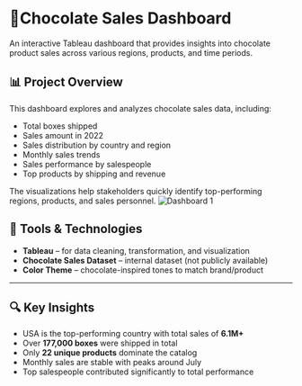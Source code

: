 #  🍫Chocolate Sales Dashboard

An interactive Tableau dashboard that provides insights into chocolate product sales across various regions, products, and time periods.



## 📊 Project Overview

This dashboard explores and analyzes chocolate sales data, including:

- Total boxes shipped
-  Sales amount in 2022
-  Sales distribution by country and region
-  Monthly sales trends
-  Sales performance by salespeople
- Top products by shipping and revenue

The visualizations help stakeholders quickly identify top-performing regions, products, and sales personnel.
![Dashboard 1](https://github.com/user-attachments/assets/c4f06cc6-f0e5-45fd-9680-83f2bd7e77d4)

## 📂 Tools & Technologies

- **Tableau** – for data cleaning, transformation, and visualization
- **Chocolate Sales Dataset** – internal dataset (not publicly available)
- **Color Theme** – chocolate-inspired tones to match brand/product

---

## 🔍 Key Insights

- USA is the top-performing country with total sales of **6.1M+**
- Over **177,000 boxes** were shipped in total
- Only **22 unique products** dominate the catalog
- Monthly sales are stable with peaks around July
- Top salespeople contributed significantly to total performance


